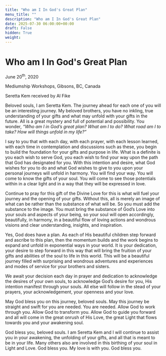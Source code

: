 ```yaml
---
title: "Who am I In God's Great Plan"
menu_title: ""
description: "Who am I In God's Great Plan"
date: 2025-07-30 06:00:00+00:00
draft: False
hidden: True
weight:
---
```

# Who am I In God's Great Plan

June 20<sup>th</sup>, 2020

Mediumship Workshops, Gibsons, BC, Canada

Seretta Kem received by Al Fike

Beloved souls, I am Seretta Kem. The journey ahead for each one of you will be an interesting journey. My beloved brothers, you have no inkling, true understanding of your gifts and what may unfold with your gifts in the future. All is a great mystery and full of potential and possibility. You wonder, *“Who am I in God’s great plan? What am I to do? What road am I to take? How will things unfold in my life?”*

I say to you that with each day, with each prayer, with each lesson learned, with each time in contemplation and discussions such as these, you begin to build the foundation for your gifts and purpose in life. What is a definite is you each wish to serve God, you each wish to find your way upon the path that God has designated for you. With this intention and desire, what God wishes for you to do and what God wishes to give to you upon your personal journeys will unfold in harmony. You will find your way. You will come to know the gifts of your soul. You will come to see those potentials within in a clear light and in a way that they will be expressed in love.

Continue to pray for this gift of the Divine Love for this is what will fuel your journey and the opening of your gifts. Without this, all is merely an image of what can be rather than the substance of what will be. So you must add the substance to the image. You must bring the substance of God’s Love into your souls and aspects of your being, so your soul will open accordingly, beautifully, in harmony, in a beautiful flow of loving actions and wondrous visions and clear understanding, insights, and inspiration.

Yes, God does have a plan. As each of His beautiful children step forward and ascribe to this plan, then the momentum builds and the work begins to expand and unfold in exponential ways in your world. It is your dedication, your desire to step forward in this way that will bring the fruition of your gifts and abilities of the soul to life in this world. This will be a beautiful journey filled with surprising and wondrous adventures and experiences and modes of service for your brothers and sisters.

We await your decision each day in prayer and dedication to acknowledge the desires of your own souls, to acknowledge God’s desire for you, His intention manifest through your souls. All else will follow in the stead of your prayers, your acknowledgement, your openness and your love.

May God bless you on this journey, beloved souls. May this journey be straight and swift for you are needed. You are needed. Allow God to work through you. Allow God to transform you. Allow God to guide you forward and all will come in the great onrush of His Love, the great Light that flows towards you and your awakening soul.

God bless you, beloved souls. I am Seretta Kem and I will continue to assist you in your awakening, the unfolding of your gifts, and all that is meant to be in your life. Many others also are involved in this birthing of your soul in Light and Love. God bless you. My love is with you. God bless you. 
